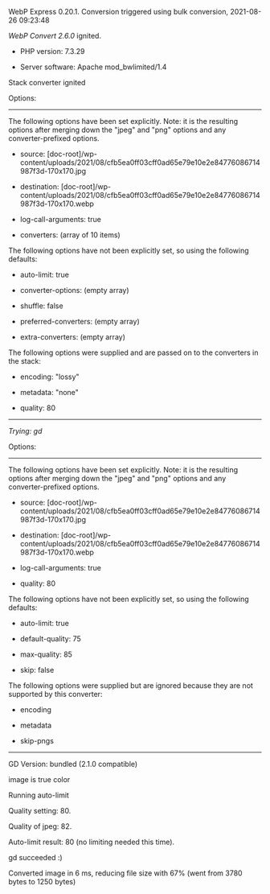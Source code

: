 WebP Express 0.20.1. Conversion triggered using bulk conversion, 2021-08-26 09:23:48

*WebP Convert 2.6.0*  ignited.
- PHP version: 7.3.29
- Server software: Apache mod_bwlimited/1.4

Stack converter ignited

Options:
------------
The following options have been set explicitly. Note: it is the resulting options after merging down the "jpeg" and "png" options and any converter-prefixed options.
- source: [doc-root]/wp-content/uploads/2021/08/cfb5ea0ff03cff0ad65e79e10e2e84776086714987f3d-170x170.jpg
- destination: [doc-root]/wp-content/uploads/2021/08/cfb5ea0ff03cff0ad65e79e10e2e84776086714987f3d-170x170.webp
- log-call-arguments: true
- converters: (array of 10 items)

The following options have not been explicitly set, so using the following defaults:
- auto-limit: true
- converter-options: (empty array)
- shuffle: false
- preferred-converters: (empty array)
- extra-converters: (empty array)

The following options were supplied and are passed on to the converters in the stack:
- encoding: "lossy"
- metadata: "none"
- quality: 80
------------


*Trying: gd* 

Options:
------------
The following options have been set explicitly. Note: it is the resulting options after merging down the "jpeg" and "png" options and any converter-prefixed options.
- source: [doc-root]/wp-content/uploads/2021/08/cfb5ea0ff03cff0ad65e79e10e2e84776086714987f3d-170x170.jpg
- destination: [doc-root]/wp-content/uploads/2021/08/cfb5ea0ff03cff0ad65e79e10e2e84776086714987f3d-170x170.webp
- log-call-arguments: true
- quality: 80

The following options have not been explicitly set, so using the following defaults:
- auto-limit: true
- default-quality: 75
- max-quality: 85
- skip: false

The following options were supplied but are ignored because they are not supported by this converter:
- encoding
- metadata
- skip-pngs
------------

GD Version: bundled (2.1.0 compatible)
image is true color
Running auto-limit
Quality setting: 80. 
Quality of jpeg: 82. 
Auto-limit result: 80 (no limiting needed this time).
gd succeeded :)

Converted image in 6 ms, reducing file size with 67% (went from 3780 bytes to 1250 bytes)
